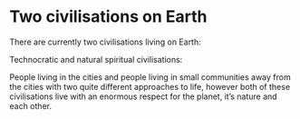# Two civilisations on Earth

There are currently two civilisations living on Earth:

Technocratic and natural spiritual civilisations:
  
People living in the cities and people living in small communities away from the cities with two quite different approaches to life, however both of these civilisations live with an enormous respect for the planet, it’s nature and each other.

  

